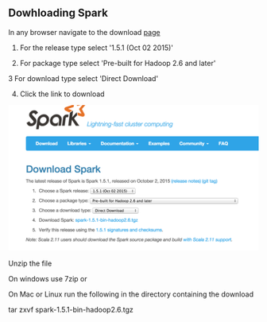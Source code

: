 

Dowhloading Spark
--------------

In any browser navigate to the download [page](http://spark.apache.org/downloads.html)


1. For the release type select '1.5.1 (Oct 02 2015)'

2. For package type select 'Pre-built for Hadoop 2.6 and later'

3 For download type select 'Direct Download'

4. Click the link to download

![Screenshot](download_screenshot.png)

Unzip the file

On windows use 7zip or 

On Mac or Linux run the following in the directory containing the download

tar zxvf spark-1.5.1-bin-hadoop2.6.tgz



